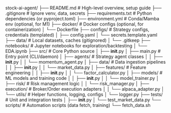 stock-ai-agent/
├── README.md                  # High-level overview, setup guide
├── .gitignore                 # Ignore venv, data, secrets
├── requirements.txt           # Python dependencies (or pyproject.toml)
├── environment.yml            # Conda/Mamba env (optional, for M1)
├── docker/                    # Docker configs (optional, for containerization)
│   └── Dockerfile
├── configs/                   # Strategy configs, credentials (templated)
│   ├── config.yaml
│   └── secrets.template.yaml
├── data/                      # Local datasets, caches (gitignored)
│   └── .gitkeep
├── notebooks/                 # Jupyter notebooks for exploration/backtesting
│   └── EDA.ipynb
├── src/                       # Core Python source
│   ├── __init__.py
│   ├── main.py                # Entry point (CLI/daemon)
│   ├── agents/                # Strategy agent classes
│   │   ├── __init__.py
│   │   └── momentum_agent.py
│   ├── data/                  # Data ingestion pipelines
│   │   ├── __init__.py
│   │   └── market_data.py
│   ├── features/              # Feature engineering
│   │   ├── __init__.py
│   │   └── factor_calculator.py
│   ├── models/                # ML models and training code
│   │   ├── __init__.py
│   │   └── model_trainer.py
│   ├── risk/                  # Risk management logic
│   │   └── risk_manager.py
│   ├── execution/             # Broker/Order execution adapters
│   │   └── alpaca_adapter.py
│   └── utils/                 # Helper functions, logging, configs
│       └── logger.py
├── tests/                     # Unit and integration tests
│   ├── __init__.py
│   └── test_market_data.py
└── scripts/                   # Automation scripts (data fetch, training)
    └── fetch_data.sh